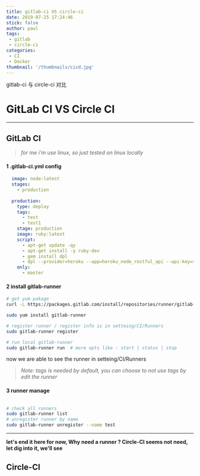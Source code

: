 ```yaml
---
title: gitlab-ci VS circle-ci
date: 2019-07-25 17:24:46
stick: false
author: paul
tags:
 - gitlab
 - circle-ci
categories:
 - CI
 - Docker
thumbnail: '/thumbnails/cicd.jpg' 
---
```

gitlab-ci 与 circle-ci 对比
<!-- more -->
# GitLab CI VS Circle CI


-----
## GitLab CI

> *for me i'm use linux, so just tested on linux locally*


####  1 .gitlab-ci.yml config

```yml
  image: node:latest
  stages:
    - production
    
  production:
    type: deploy
    tags:
      - test
      - test1
    stage: production
    image: ruby:latest
    script:
      - apt-get update -qy
      - apt-get install -y ruby-dev
      - gem install dpl
      - dpl --provider=heroku --app=heroku_node_restful_api --api-key=$HEROKU_API_KEY
    only:
      - master
```

#### 2 install gitlab-runner

```sh
# get yum pakage
curl -L https://packages.gitlab.com/install/repositories/runner/gitlab-runner/script.rpm.sh | sudo bash # sudo -s pwd

sudo yum install gitlab-runner

# register runner / register info is in setteing/CI/Runners
sudo gitlab-runner register 

# run local gitlab-runner
sudo gitlab-runner run  # more opts like : start | status | stop
```
now we are able to see the runner in setteing/CI/Runners
> *Note: tags is needed by default, you can choose to not use tags by edit the runner*


#### 3 runner manage

```sh

# check all runners
sudo gitlab-runner list
# unregister runner by name
sudo gitlab-runner unregister --name test


```

---------------
**let's end it here for now, Why need a runner ? Circle-CI seems not need, let dig into it, we'll see**


## Circle-CI







